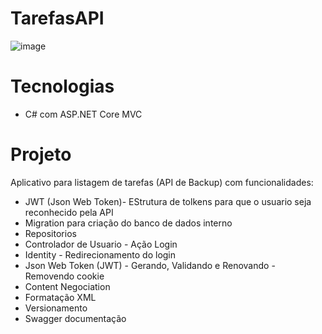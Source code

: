# TarefasAPI

![image](https://github.com/Leeoonaam/TarefasAPI/assets/97477931/1ecadc2e-4ca8-456e-b184-caa25a208675)

# Tecnologias

- C# com ASP.NET Core MVC

# Projeto

Aplicativo para listagem de tarefas (API de Backup) com funcionalidades: 

- JWT (Json Web Token)- EStrutura de tolkens para que o usuario seja reconhecido pela API
- Migration para criação do banco de dados interno
- Repositorios
- Controlador de Usuario - Ação Login
- Identity - Redirecionamento do login
- Json Web Token (JWT) - Gerando, Validando e Renovando - Removendo cookie
- Content Negociation
- Formatação XML
- Versionamento
- Swagger documentação
